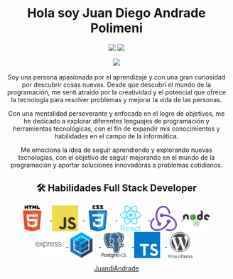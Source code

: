 <div align="center">

  <h1 align="center">Hola soy Juan Diego Andrade Polimeni</h1>
  <p align="center">
    <a href="https://porfoliofront.vercel.app/"><img src="https://img.shields.io/badge/Portfolio-%2B-green?style=flat&logo=twitter&logoColor=white"/></a>
    <a href="https://www.linkedin.com/in/juan-diego-andrade-polimeni-1a4501249/"><img src="https://img.shields.io/badge/linkedin-%230177B5?style=flat&logo=linkedin&logoColor=white"/></a>
  </p>

  <img src=".gif"/>

  Soy una persona apasionada por el aprendizaje y con una gran curiosidad por descubrir cosas nuevas. Desde que descubrí el mundo de la programación, me sentí atraído por la creatividad y el potencial que ofrece la tecnología para resolver problemas y mejorar la vida de las personas.

  Con una mentalidad perseverante y enfocada en el logro de objetivos, me he dedicado a explorar diferentes lenguajes de programación y herramientas tecnológicas, con el fin de expandir mis conocimientos y habilidades en el campo de la informática.

  Me emociona la idea de seguir aprendiendo y explorando nuevas tecnologías, con el objetivo de seguir mejorando en el mundo de la programación y aportar soluciones innovadoras a problemas cotidianos.

  ## 🛠 Habilidades Full Stack Developer
  
  <a href="https://www.w3.org/html/" target="_blank" rel="noreferrer"> 
    <img src="https://raw.githubusercontent.com/devicons/devicon/master/icons/html5/html5-original-wordmark.svg" alt="html5" width="60" height="60" style="vertical-align: middle; margin-right: 10px;" />
  </a>
  <a href="https://developer.mozilla.org/en-US/docs/Web/JavaScript" target="_blank" rel="noreferrer"> 
    <img src="https://raw.githubusercontent.com/devicons/devicon/master/icons/javascript/javascript-original.svg" alt="javascript" width="60" height="60" style="vertical-align: middle; margin-right: 10px;" />
  </a>
  <a href="https://www.w3schools.com/css/" target="_blank" rel="noreferrer"> 
    <img src="https://raw.githubusercontent.com/devicons/devicon/master/icons/css3/css3-original-wordmark.svg" alt="css3" width="60" height="60" style="vertical-align: middle; margin-right: 10px;" />
  </a>
  <a href="https://reactjs.org/" target="_blank" rel="noreferrer"> 
    <img src="https://raw.githubusercontent.com/devicons/devicon/master/icons/react/react-original-wordmark.svg" alt="react" width="60" height="60" style="vertical-align: middle; margin-right: 10px;" />
  </a>
  <a href="https://redux.js.org" target="_blank" rel="noreferrer"> 
    <img src="https://raw.githubusercontent.com/devicons/devicon/master/icons/redux/redux-original.svg" alt="redux" width="60" height="60" style="vertical-align: middle; margin-right: 10px;" />
  </a>
  <a href="https://nodejs.org/en/" target="_blank" rel="noreferrer"> 
    <img src="https://raw.githubusercontent.com/devicons/devicon/master/icons/nodejs/nodejs-original-wordmark.svg" alt="Nodejs" width="60" height="60" style="vertical-align: middle; margin-right: 10px;" />
  </a>
  <a href="https://expressjs.com/" target="_blank" rel="noreferrer"> 
    <img src="https://raw.githubusercontent.com/devicons/devicon/master/icons/express/express-original-wordmark.svg" alt="Express" width="60" height="60" style="vertical-align: middle; margin-right: 10px;" />
  </a>
  <a href="https://sequelize.org/" target="_blank" rel="noreferrer"> 
    <img src="https://raw.githubusercontent.com/devicons/devicon/master/icons/sequelize/sequelize-original.svg" alt="Sequelize" width="60" height="60" style="vertical-align: middle; margin-right: 10px;" />
  </a>
  <a href="https://www.postgresql.org/" target="_blank" rel="noreferrer"> 
    <img src="https://raw.githubusercontent.com/devicons/devicon/master/icons/postgresql/postgresql-original-wordmark.svg" alt="PostgreSQL" width="60" height="60" style="vertical-align: middle; margin-right: 10px;" />
  </a>
  <a href="https://www.typescriptlang.org/" target="_blank" rel="noreferrer"> 
    <img src="https://raw.githubusercontent.com/devicons/devicon/master/icons/typescript/typescript-original.svg" alt="TypeScript" width="60" height="60" style="vertical-align: middle; margin-right: 10px;" />
  </a>
  <a href="https://wordpress.org/" target="_blank" rel="noreferrer"> 
    <img src="https://raw.githubusercontent.com/devicons/devicon/master/icons/wordpress/wordpress-original.svg" alt="WordPress" width="60" height="60" style="vertical-align: middle; margin-right: 10px;" />
  </a>

  [JuandiAndrade](https://github.com/JuandiAndrade)
</div>


